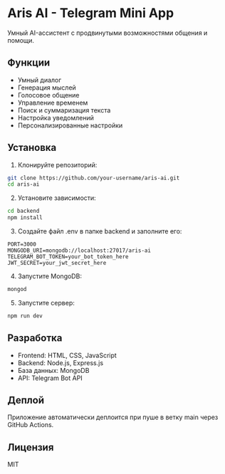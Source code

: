 # Aris AI - Telegram Mini App

Умный AI-ассистент с продвинутыми возможностями общения и помощи.

## Функции

- Умный диалог
- Генерация мыслей
- Голосовое общение
- Управление временем
- Поиск и суммаризация текста
- Настройка уведомлений
- Персонализированные настройки

## Установка

1. Клонируйте репозиторий:
```bash
git clone https://github.com/your-username/aris-ai.git
cd aris-ai
```

2. Установите зависимости:
```bash
cd backend
npm install
```

3. Создайте файл .env в папке backend и заполните его:
```env
PORT=3000
MONGODB_URI=mongodb://localhost:27017/aris-ai
TELEGRAM_BOT_TOKEN=your_bot_token_here
JWT_SECRET=your_jwt_secret_here
```

4. Запустите MongoDB:
```bash
mongod
```

5. Запустите сервер:
```bash
npm run dev
```

## Разработка

- Frontend: HTML, CSS, JavaScript
- Backend: Node.js, Express.js
- База данных: MongoDB
- API: Telegram Bot API

## Деплой

Приложение автоматически деплоится при пуше в ветку main через GitHub Actions.

## Лицензия

MIT 